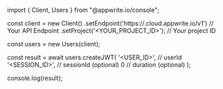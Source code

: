 import { Client, Users } from "@appwrite.io/console";

const client = new Client()
    .setEndpoint('https://<REGION>.cloud.appwrite.io/v1') // Your API Endpoint
    .setProject('<YOUR_PROJECT_ID>'); // Your project ID

const users = new Users(client);

const result = await users.createJWT(
    '<USER_ID>', // userId
    '<SESSION_ID>', // sessionId (optional)
    0 // duration (optional)
);

console.log(result);
